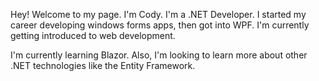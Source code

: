 Hey! Welcome to my page. 
I'm Cody. I'm a .NET Developer. I started my career developing windows forms apps, then got into WPF. I'm currently getting introduced to web development. 

I'm currently learning Blazor. Also, I'm looking to learn more about other .NET technologies like the Entity Framework.
